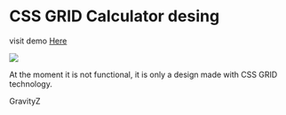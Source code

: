 # CSS GRID Calculator desing
visit demo  [Here](http://gravityzcalculator.surge.sh "Here") 



![](https://cdn.discordapp.com/attachments/751474642182471690/958360840703209582/unknown.png)

At the moment it is not functional, it is only a design made with CSS GRID technology.

GravityZ